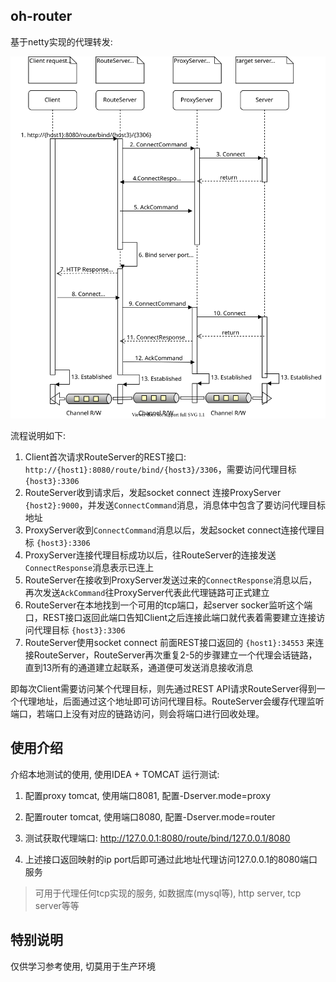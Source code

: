 ## oh-router

基于netty实现的代理转发:

![oh-router](https://github.com/ZzzCrazyPig/oh-router/blob/master/doc/img/oh-router.svg)

流程说明如下:
1. Client首次请求RouteServer的REST接口: `http://{host1}:8080/route/bind/{host3}/3306`，需要访问代理目标 `{host3}:3306`
2. RouteServer收到请求后，发起socket connect 连接ProxyServer `{host2}:9000`，并发送`ConnectCommand`消息，消息体中包含了要访问代理目标地址
3. ProxyServer收到`ConnectCommand`消息以后，发起socket connect连接代理目标 `{host3}:3306`
4. ProxyServer连接代理目标成功以后，往RouteServer的连接发送`ConnectResponse`消息表示已连上
5. RouteServer在接收到ProxyServer发送过来的`ConnectResponse`消息以后，再次发送`AckCommand`往ProxyServer代表此代理链路可正式建立
6. RouteServer在本地找到一个可用的tcp端口，起server socker监听这个端口，REST接口返回此端口告知Client之后连接此端口就代表着需要建立连接访问代理目标 `{host3}:3306`
7. RouteServer使用socket connect 前面REST接口返回的 `{host1}:34553` 来连接RouteServer，RouteServer再次重复2-5的步骤建立一个代理会话链路，直到13所有的通道建立起联系，通道便可发送消息接收消息

即每次Client需要访问某个代理目标，则先通过REST API请求RouteServer得到一个代理地址，后面通过这个地址即可访问代理目标。RouteServer会缓存代理监听端口，若端口上没有对应的链路访问，则会将端口进行回收处理。

## 使用介绍

介绍本地测试的使用, 使用IDEA + TOMCAT 运行测试:

1. 配置proxy tomcat, 使用端口8081, 配置-Dserver.mode=proxy

2. 配置router tomcat, 使用端口8080, 配置-Dserver.mode=router

3. 测试获取代理端口: http://127.0.0.1:8080/route/bind/127.0.0.1/8080

4. 上述接口返回映射的ip port后即可通过此地址代理访问127.0.0.1的8080端口服务

> 可用于代理任何tcp实现的服务, 如数据库(mysql等), http server, tcp server等等

## 特别说明

仅供学习参考使用, 切莫用于生产环境
